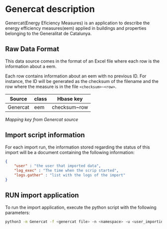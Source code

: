 # Genercat description
Genercat(Energy Eficiency Measures) is an application to describe the energy efficiency measures(eem) applied in buildings and properties
belonging to the Generalitat de Catalunya. 

## Raw Data Format
This data source comes in the format of an Excel file where each row is the information about a eem. 

Each row contains information about an eem with no previous ID. For instance, the ID will be generated as 
the checksum of the filename and the row where the measure is in the file `<checksum>~<row>`.

| Source   | class | Hbase key    |
|----------|-------|--------------|
| Genercat | eem   | checksum~row |

*Mapping key from Genercat source*

## Import script information

For each import run, the information stored regarding the status of this import will be a document containing the 
following information:
```json
{
    "user" : "the user that imported data",
    "log_exec" : "The time when the scrip started",
    "logs.gather" : "list with the logs of the import"
}

```


## RUN import application
To run the import application, execute the python script with the following parameters:

```bash
python3 -m Genercat -f <genercat file> -n <namespace> -u <user_importing> -s <storage>
```